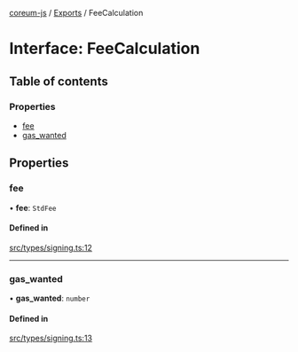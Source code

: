 [coreum-js](../README.md) / [Exports](../modules.md) / FeeCalculation

# Interface: FeeCalculation

## Table of contents

### Properties

- [fee](FeeCalculation.md#fee)
- [gas\_wanted](FeeCalculation.md#gas_wanted)

## Properties

### fee

• **fee**: `StdFee`

#### Defined in

[src/types/signing.ts:12](https://github.com/CooperFoundation/coreum-js/blob/f8fbe50/src/types/signing.ts#L12)

___

### gas\_wanted

• **gas\_wanted**: `number`

#### Defined in

[src/types/signing.ts:13](https://github.com/CooperFoundation/coreum-js/blob/f8fbe50/src/types/signing.ts#L13)
